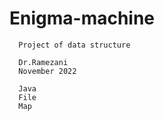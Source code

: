 # Enigma-machine
      Project of data structure 
      
      Dr.Ramezani
      November 2022
      
      Java
      File
      Map
